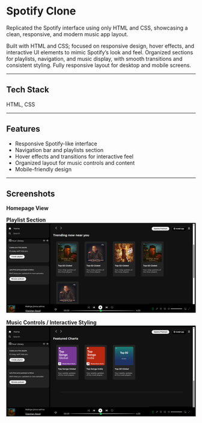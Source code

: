 # Spotify Clone

Replicated the Spotify interface using only HTML and CSS, showcasing a clean, responsive, and modern music app layout.

Built with HTML and CSS; focused on responsive design, hover effects, and interactive UI elements to mimic Spotify’s look and feel. Organized sections for playlists, navigation, and music display, with smooth transitions and consistent styling. Fully responsive layout for desktop and mobile screens.

---

## Tech Stack

HTML, CSS

---

## Features

- Responsive Spotify-like interface  
- Navigation bar and playlists section  
- Hover effects and transitions for interactive feel  
- Organized layout for music controls and content  
- Mobile-friendly design

---

## Screenshots

**Homepage View**  

**Playlist Section**  
[![Playlist](https://github.com/AdarshVerma1968/vadarsh-cssmajorpro-repo/blob/main/Screenshot%20(171).png?raw=true)](https://github.com/AdarshVerma1968/vadarsh-cssmajorpro-repo/blob/main/Screenshot%20(171).png?raw=true)

**Music Controls / Interactive Styling**  
[![Music Controls](https://github.com/AdarshVerma1968/vadarsh-cssmajorpro-repo/blob/main/Screenshot%20(172).png?raw=true)](https://github.com/AdarshVerma1968/vadarsh-cssmajorpro-repo/blob/main/Screenshot%20(172).png?raw=true)
